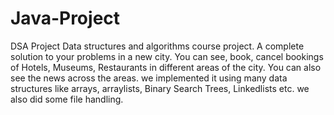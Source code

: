# Java-Project
DSA Project
Data structures and algorithms course project.
A complete solution to your problems in a new city.
You can see, book, cancel bookings of Hotels, Museums, Restaurants in different areas of the city.
You can also see the news across the areas.
we implemented it using many data structures like arrays, arraylists, Binary Search Trees, Linkedlists etc. we also did some file handling.
